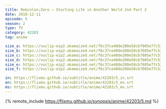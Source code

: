 ```yaml
---
title: Re&colon;Zero − Starting Life in Another World 2nd Part 2
date: 2010-12-11
episode: 5
season: 2
type: TV
category: 42203
tag: anime

size_a: https://vuclip-eip2.akamaized.net/f6c37ce40de200e58cb7805e77c53545/vp63207_V20210510041746/hlsc_e2931_2.m3u8
size_b: https://vuclip-eip2.akamaized.net/f6c37ce40de200e58cb7805e77c53545/vp63207_V20210510041746/hlsc_e2931_3.m3u8
size_c: https://vuclip-eip2.akamaized.net/f6c37ce40de200e58cb7805e77c53545/vp63207_V20210510041746/hlsc_e2931_4.m3u8
size_d: https://vuclip-eip2.akamaized.net/f6c37ce40de200e58cb7805e77c53545/vp63207_V20210510041746/hlsc_e2931_5.m3u8
size_e: https://vuclip-eip2.akamaized.net/f6c37ce40de200e58cb7805e77c53545/vp63207_V20210510041746/hlsc_e2931_6.m3u8
size_f: https://vuclip-eip2.akamaized.net/f6c37ce40de200e58cb7805e77c53545/vp63207_V20210510041746/hlsc_e2931_7.m3u8

in: https://flixmu.github.io/subtitle/anime/42203/5_in.srt
en: https://flixmu.github.io/subtitle/anime/42203/5_en.srt
ms: https://flixmu.github.io/subtitle/anime/42203/5_ms.srt
---
```

{% remote_include https://flixmu.github.io/synopsis/anime/42203/5.md %}
